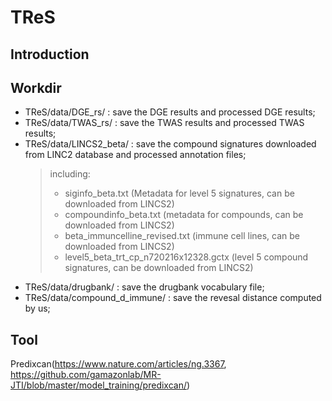 # TReS
## Introduction

## Workdir
- TReS/data/DGE_rs/ : save the DGE results and processed DGE results;
- TReS/data/TWAS_rs/ : save the TWAS results and processed TWAS results;
- TReS/data/LINCS2_beta/ : save the compound signatures downloaded from LINC2 database and processed annotation files;
  >including:
  > - siginfo_beta.txt (Metadata for level 5 signatures, can be downloaded from LINCS2)
  > - compoundinfo_beta.txt (metadata for compounds, can be downloaded from LINCS2)
  > - beta_immuncelline_revised.txt (immune cell lines, can be downloaded from LINCS2)
  > - level5_beta_trt_cp_n720216x12328.gctx (level 5 compound signatures, can be downloaded from LINCS2)
- TReS/data/drugbank/ : save the drugbank vocabulary file;
- TReS/data/compound_d_immune/ : save the revesal distance computed by us;

## Tool
Predixcan(https://www.nature.com/articles/ng.3367, https://github.com/gamazonlab/MR-JTI/blob/master/model_training/predixcan/)
